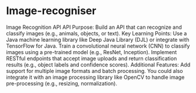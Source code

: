 # Image-recogniser
Image Recognition API
API Purpose: Build an API that can recognize and classify images (e.g., animals, objects, or text).
Key Learning Points:
Use a Java machine learning library like Deep Java Library (DJL) or integrate with TensorFlow for Java.
Train a convolutional neural network (CNN) to classify images using a pre-trained model (e.g., ResNet, Inception).
Implement RESTful endpoints that accept image uploads and return classification results (e.g., object labels and confidence scores).
Additional Features: Add support for multiple image formats and batch processing. You could also integrate it with an image processing library like OpenCV to handle image pre-processing (e.g., resizing, normalization).
